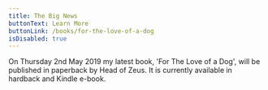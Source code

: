 ```yaml
---
title: The Big News
buttonText: Learn More
buttonLink: /books/for-the-love-of-a-dog
isDisabled: true
---
```

On Thursday 2nd May 2019 my latest book, 'For The Love of a Dog', will be published in paperback by Head of Zeus. It is currently available in hardback and Kindle e-book.
